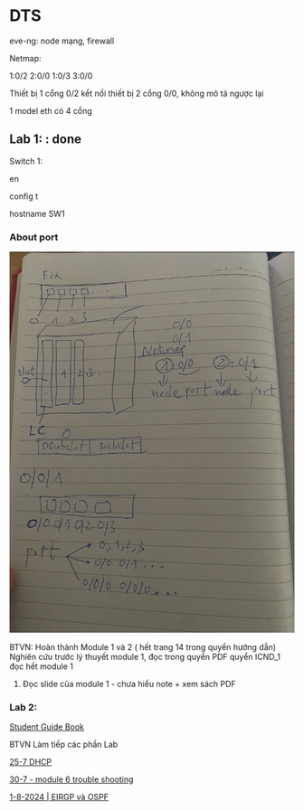 # DTS

eve-ng: node mạng, firewall

Netmap:

1:0/2 2:0/0
1:0/3 3:0/0

Thiết bị 1 cổng 0/2 kết nối thiết bị 2 cổng 0/0, không mô tả ngược lại

1 model eth có 4 cổng

## **Lab 1: : done**

Switch 1:

en

config t

hostname SW1

### About port

![Untitled](DTS%20f229d47a3c7045729175ede769b21b06/Untitled.png)

BTVN: Hoàn thành Module 1 và 2 ( hết trang 14 trong quyển hướng dẫn)
Nghiên cứu trước lý thuyết module 1, đọc trong quyển PDF quyển ICND_1 đọc hết module 1

1. Đọc slide của module 1 - chưa hiểu note + xem sách PDF

### Lab 2:

[Student Guide Book](DTS%20f229d47a3c7045729175ede769b21b06/Student%20Guide%20Book%20c2bc1a5fa6cd474d81a2158c4ab088a7.md)

BTVN Làm tiếp các phần Lab

[25-7 DHCP](DTS%20f229d47a3c7045729175ede769b21b06/25-7%20DHCP%204ecf7810cefc43888185ca174ceb31a8.md)

[30-7 - module 6 trouble shooting](DTS%20f229d47a3c7045729175ede769b21b06/30-7%20-%20module%206%20trouble%20shooting%206bb62d98685d454fae9fe8f515fc9fd1.md)

[1-8-2024 | EIRGP và OSPF](DTS%20f229d47a3c7045729175ede769b21b06/1-8-2024%20EIRGP%20va%CC%80%20OSPF%2070fcd9cbc04a4763a3622f682a604d26.md)